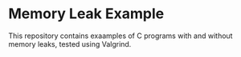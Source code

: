 # Memory Leak Example
This repository contains exaamples of C programs with and without memory leaks, tested using Valgrind.
